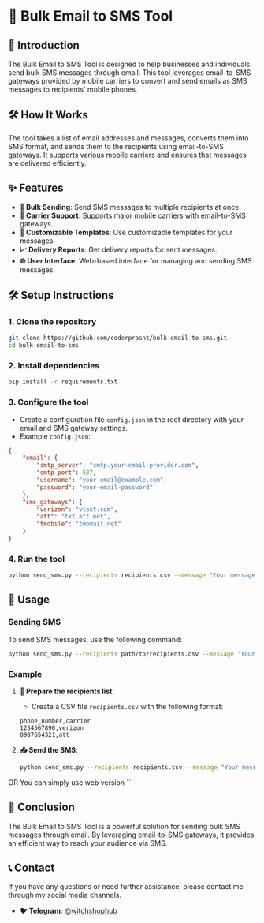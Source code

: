 # 📧 Bulk Email to SMS Tool

## 📖 Introduction
The Bulk Email to SMS Tool is designed to help businesses and individuals send bulk SMS messages through email. This tool leverages email-to-SMS gateways provided by mobile carriers to convert and send emails as SMS messages to recipients' mobile phones.

## 🛠️ How It Works
The tool takes a list of email addresses and messages, converts them into SMS format, and sends them to the recipients using email-to-SMS gateways. It supports various mobile carriers and ensures that messages are delivered efficiently.

## ✨ Features
- **📨 Bulk Sending**: Send SMS messages to multiple recipients at once.
- **📡 Carrier Support**: Supports major mobile carriers with email-to-SMS gateways.
- **📝 Customizable Templates**: Use customizable templates for your messages.
- **📈 Delivery Reports**: Get delivery reports for sent messages.
- **🌐 User Interface**: Web-based interface for managing and sending SMS messages.

## 🛠️ Setup Instructions

### 1. Clone the repository
```bash
git clone https://github.com/coderprasnt/bulk-email-to-sms.git
cd bulk-email-to-sms
```

### 2. Install dependencies
```bash
pip install -r requirements.txt
```

### 3. Configure the tool
- Create a configuration file `config.json` in the root directory with your email and SMS gateway settings.
- Example `config.json`:
```json
{
    "email": {
        "smtp_server": "smtp.your-email-provider.com",
        "smtp_port": 587,
        "username": "your-email@example.com",
        "password": "your-email-password"
    },
    "sms_gateways": {
        "verizon": "vtext.com",
        "att": "txt.att.net",
        "tmobile": "tmomail.net"
    }
}
```

### 4. Run the tool
```bash
python send_sms.py --recipients recipients.csv --message "Your message here"
```

## 🚀 Usage

### Sending SMS
To send SMS messages, use the following command:
```bash
python send_sms.py --recipients path/to/recipients.csv --message "Your message here"
```

### Example
1. **📄 Prepare the recipients list**:
    - Create a CSV file `recipients.csv` with the following format:
    ```csv
    phone_number,carrier
    1234567890,verizon
    0987654321,att
    ```

2. **📤 Send the SMS**:
    ```bash
    python send_sms.py --recipients recipients.csv --message "Your message here"
OR
    You can simply use web version
    ```

## 🏁 Conclusion
The Bulk Email to SMS Tool is a powerful solution for sending bulk SMS messages through email. By leveraging email-to-SMS gateways, it provides an efficient way to reach your audience via SMS.

## 📞 Contact
If you have any questions or need further assistance, please contact me through my social media channels.

- **🐦 Telegram**: [@witchshophub](https://t.me/witchshophub)
